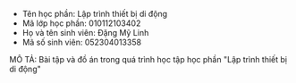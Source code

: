 - Tên học phần: Lập trình thiết bị di động
- Mã lớp học phần: 010112103402
- Họ và tên sinh viên: Đặng Mỹ Linh
- Mã số sinh viên: 052304013358

MÔ TẢ: Bài tập và đồ án trong quá trình học tập học phần "Lập trình thiết bị di động"
